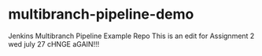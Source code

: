 # multibranch-pipeline-demo
Jenkins Multibranch Pipeline Example Repo
This is an edit for Assignment 2 wed july 27
cHNGE aGAIN!!!
